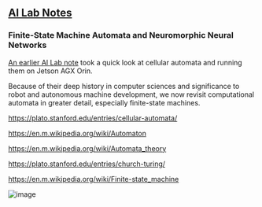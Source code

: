 ## <u>AI Lab Notes</u>

### **Finite-State Machine Automata and Neuromorphic Neural Networks**

[An earlier AI Lab note](https://github.com/rtrelease/Jetson-Symbolics-Neuromorphics/blob/main/GameOfLife.md) took a quick look at cellular automata and running them on Jetson AGX Orin.  

Because of their deep history in computer sciences and significance to robot and autonomous machine development, we now revisit computational automata in greater detail, especially finite-state machines.

https://plato.stanford.edu/entries/cellular-automata/

https://en.m.wikipedia.org/wiki/Automaton

https://en.m.wikipedia.org/wiki/Automata_theory

https://plato.stanford.edu/entries/church-turing/

https://en.m.wikipedia.org/wiki/Finite-state_machine



![image](https://github.com/user-attachments/assets/273a2cca-b6d2-4bb0-82e4-8b11eca86b43)
